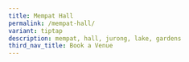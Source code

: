 ```yaml
---
title: Mempat Hall
permalink: /mempat-hall/
variant: tiptap
description: mempat, hall, jurong, lake, gardens
third_nav_title: Book a Venue
---
```

